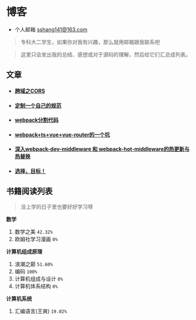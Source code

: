 # 博客

- 个人邮箱 sshang141@163.com
> 专科大二学生，如果你对我有兴趣，那么就用邮箱跟我联系吧

> 这里只会发出我的总结、感想或对于源码的理解，然后给它们汇总成列表。

## 文章
- #### [跨域之CORS](./articles/will/跨域之CORS.md)
- #### [定制一个自己的规范](./articles/will/规范.md)
- #### [webpack分割代码](./articles/will/webpack打包分割代码.md)
- #### [webpack+ts+vue+vue-router的一个坑](./articles/will/webpack+ts+vue+vue-router的一个坑.md)
- #### [深入webpack-dev-middleware 和 webpack-hot-middleware的热更新与热替换](https://github.com/shulandmimi/blog/issues/2)
- #### [选择，目标！](https://github.com/shulandmimi/blog/issues/3)


## 书籍阅读列表
> 没上学的日子里也要好好学习呀

**数学**
1. 数学之美 `42.32%`
2. 欧姆社学习漫画 `0%`
  
**计算机组成原理**
1. 浪潮之巅 `51.60%`
2. 编码 `100%`
3. 计算机组成与设计 `0%`
4. 计算机体系结构 `0%`

**计算机系统**
1. 汇编语言(王爽)  `19.02%`

